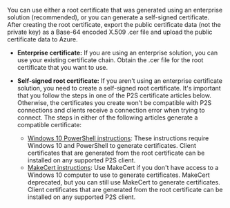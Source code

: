 You can use either a root certificate that was generated using an enterprise solution (recommended), or you can generate a self-signed certificate. After creating the root certificate, export the public certificate data (not the private key) as a Base-64 encoded X.509 .cer file and upload the public certificate data to Azure.

- **Enterprise certificate:** If you are using an enterprise solution, you can use your existing certificate chain. Obtain the .cer file for the root certificate that you want to use.
- **Self-signed root certificate:** If you aren't using an enterprise certificate solution, you need to create a self-signed root certificate. It's important that you follow the steps in one of the P2S certificate articles below. Otherwise, the certificates you create won't be compatible with P2S connections and clients receive a connection error when trying to connect. The steps in either of the following articles generate a compatible certificate:

  - [Windows 10 PowerShell instructions](../articles/vpn-gateway/vpn-gateway-certificates-point-to-site.md): These instructions require Windows 10 and PowerShell to generate certificates. Client certificates that are generated from the root certificate can be installed on any supported P2S client.
  - [MakeCert instructions](../articles/vpn-gateway/vpn-gateway-certificates-point-to-site-makecert.md):  Use MakeCert if you don't have access to a Windows 10 computer to use to generate certificates. MakeCert deprecated, but you can still use MakeCert to generate certificates. Client certificates that are generated from the root certificate can be installed on any supported P2S client.

<!-- ms.date: 09/01/2017 -->